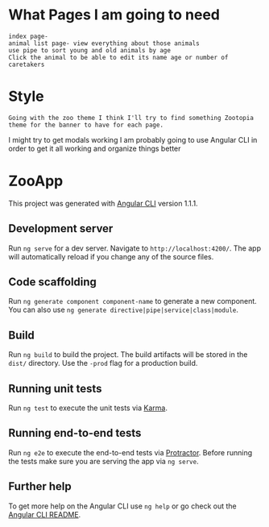 # What Pages I am going to need
	index page- 
	animal list page- view everything about those animals 
	use pipe to sort young and old animals by age
	Click the animal to be able to edit its name age or number of caretakers
	
# Style
	Going with the zoo theme I think I'll try to find something Zootopia theme for the banner to have for each page.
  I might try to get modals working
  I am probably going to use Angular CLI in order to get it all working and organize things better


# ZooApp

This project was generated with [Angular CLI](https://github.com/angular/angular-cli) version 1.1.1.

## Development server

Run `ng serve` for a dev server. Navigate to `http://localhost:4200/`. The app will automatically reload if you change any of the source files.

## Code scaffolding

Run `ng generate component component-name` to generate a new component. You can also use `ng generate directive|pipe|service|class|module`.

## Build

Run `ng build` to build the project. The build artifacts will be stored in the `dist/` directory. Use the `-prod` flag for a production build.

## Running unit tests

Run `ng test` to execute the unit tests via [Karma](https://karma-runner.github.io).

## Running end-to-end tests

Run `ng e2e` to execute the end-to-end tests via [Protractor](http://www.protractortest.org/).
Before running the tests make sure you are serving the app via `ng serve`.

## Further help

To get more help on the Angular CLI use `ng help` or go check out the [Angular CLI README](https://github.com/angular/angular-cli/blob/master/README.md).
